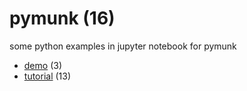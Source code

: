 # pymunk (16)
some python examples in jupyter notebook for pymunk

+ [demo](demo/README.md) (3)
+ [tutorial](tutorial/README.md) (13)
